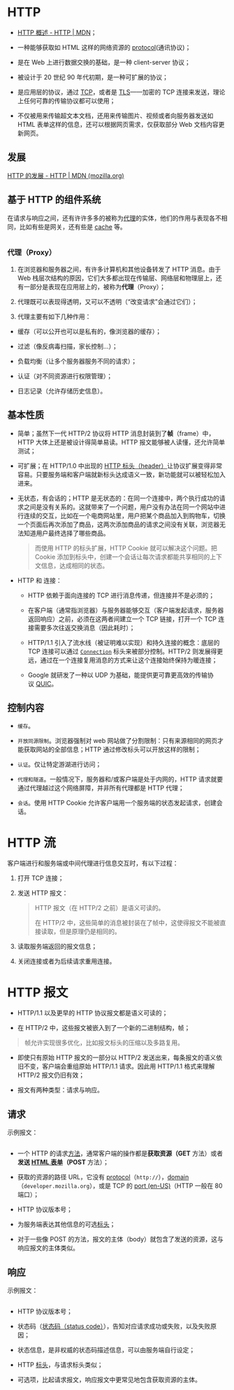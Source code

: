 # HTTP

- [HTTP 概述 - HTTP | MDN](https://developer.mozilla.org/zh-CN/docs/web/http/overview)；

- 一种能够获取如 HTML 这样的网络资源的 [protocol](https://developer.mozilla.org/zh-CN/docs/Glossary/Protocol)(通讯协议)；

- 是在 Web 上进行数据交换的基础，是一种 client-server 协议；

- 被设计于 20 世纪 90 年代初期，是一种可扩展的协议；

- 是应用层的协议，通过 [TCP](https://developer.mozilla.org/zh-CN/docs/Glossary/TCP)，或者是 [TLS](https://developer.mozilla.org/zh-CN/docs/Glossary/TLS)——加密的 TCP 连接来发送，理论上任何可靠的传输协议都可以使用；

- 不仅被用来传输超文本文档，还用来传输图片、视频或者向服务器发送如 HTML 表单这样的信息，还可以根据网页需求，仅获取部分 Web 文档内容更新网页。

## 发展

[HTTP 的发展 - HTTP | MDN (mozilla.org)](https://developer.mozilla.org/zh-CN/docs/Web/HTTP/Basics_of_HTTP/Evolution_of_HTTP)

## 基于 HTTP 的组件系统

在请求与响应之间，还有许许多多的被称为[代理](https://developer.mozilla.org/zh-CN/docs/Glossary/Proxy_server)的实体，他们的作用与表现各不相同，比如有些是网关，还有些是 [cache](https://developer.mozilla.org/zh-CN/docs/Glossary/Cache) 等。

<img src="file:///E:/MarkText/image%20cache/基于%20HTTP%20的组件系统.png" title="" alt="" data-align="center">

### 代理（Proxy）

1. 在浏览器和服务器之间，有许多计算机和其他设备转发了 HTTP 消息。由于 Web 栈层次结构的原因，它们大多都出现在传输层、网络层和物理层上，还有一部分是表现在应用层上的，被称为**代理**（Proxy）；

2. 代理既可以表现得透明，又可以不透明（“改变请求”会通过它们）；

3. 代理主要有如下几种作用：
- 缓存（可以公开也可以是私有的，像浏览器的缓存）；

- 过滤（像反病毒扫描，家长控制...）；

- 负载均衡（让多个服务器服务不同的请求）；

- 认证（对不同资源进行权限管理）；

- 日志记录（允许存储历史信息）。

## 基本性质

- 简单；虽然下一代 HTTP/2 协议将 HTTP 消息封装到了**帧**（frame）中，HTTP 大体上还是被设计得简单易读。HTTP 报文能够被人读懂，还允许简单测试；

- 可扩展；在 HTTP/1.0 中出现的 [HTTP 标头（header）](https://developer.mozilla.org/zh-CN/docs/Web/HTTP/Headers)让协议扩展变得非常容易。只要服务端和客户端就新标头达成语义一致，新功能就可以被轻松加入进来。

- 无状态，有会话的；HTTP 是无状态的：在同一个连接中，两个执行成功的请求之间是没有关系的。这就带来了一个问题，用户没有办法在同一个网站中进行连续的交互，比如在一个电商网站里，用户把某个商品加入到购物车，切换一个页面后再次添加了商品，这两次添加商品的请求之间没有关联，浏览器无法知道用户最终选择了哪些商品。
  
  > 而使用 HTTP 的标头扩展，HTTP Cookie 就可以解决这个问题。把 Cookie 添加到标头中，创建一个会话让每次请求都能共享相同的上下文信息，达成相同的状态。

- HTTP 和 连接：
  
  - HTTP 依赖于面向连接的 TCP 进行消息传递，但连接并不是必须的；
  
  - 在客户端（通常指浏览器）与服务器能够交互（客户端发起请求，服务器返回响应）之前，必须在这两者间建立一个 TCP 链接，打开一个 TCP 连接需要多次往返交换消息（因此耗时）；
  
  - HTTP/1.1 引入了流水线（被证明难以实现）和持久连接的概念：底层的 TCP 连接可以通过 [`Connection`](https://developer.mozilla.org/zh-CN/docs/Web/HTTP/Headers/Connection) 标头来被部分控制。HTTP/2 则发展得更远，通过在一个连接复用消息的方式来让这个连接始终保持为暖连接；
  
  - Google 就研发了一种以 UDP 为基础，能提供更可靠更高效的传输协议 [QUIC](https://en.wikipedia.org/wiki/QUIC)。

## 控制内容

- `缓存`。

- `开放同源限制`。浏览器强制对 web 网站做了分割限制：只有来源相同的网页才能获取网站的全部信息；HTTP 通过修改标头可以开放这样的限制；

- `认证`。仅让特定游湖进行访问；

- `代理和隧道`。一般情况下，服务器和/或客户端是处于内网的，HTTP 请求就要通过代理越过这个网络屏障，并非所有代理都是 HTTP 代理；

- `会话`。使用 HTTP Cookie 允许客户端用一个服务端的状态发起请求，创建会话。

# HTTP 流

客户端进行和服务端或中间代理进行信息交互时，有以下过程：

1. 打开 TCP 连接；

2. 发送 HTTP 报文：
   
   > HTTP 报文（在 HTTP/2 之前）是语义可读的。
   > 
   > 在 HTTP/2 中，这些简单的消息被封装在了帧中，这使得报文不能被直接读取，但是原理仍是相同的。

3. 读取服务端返回的报文信息；

4. 关闭连接或者为后续请求重用连接。

# HTTP 报文

- HTTP/1.1 以及更早的 HTTP 协议报文都是语义可读的；

- 在 HTTP/2 中，这些报文被嵌入到了一个新的二进制结构，帧；

> 帧允许实现很多优化，比如报文标头的压缩以及多路复用。

- 即使只有原始 HTTP 报文的一部分以 HTTP/2 发送出来，每条报文的语义依旧不变，客户端会重组原始 HTTP/1.1 请求。因此用 HTTP/1.1 格式来理解 HTTP/2 报文仍旧有效；

- 报文有两种类型：请求与响应。

## 请求

示例报文：

<img src="file:///E:/MarkText/image%20cache/HTTP%20请求报文.png" title="" alt="" data-align="center">

- 一个 HTTP 的请求[方法](https://developer.mozilla.org/zh-CN/docs/Web/HTTP/Methods)，通常客户端的操作都是**获取资源（GET** 方法）或者**发送 [HTML 表单](https://developer.mozilla.org/zh-CN/docs/Learn/Forms)（POST** 方法）；

- 获取的资源的路径 URL，它没有 [protocol](https://developer.mozilla.org/zh-CN/docs/Glossary/Protocol)（`http://`），[domain](https://developer.mozilla.org/zh-CN/docs/Glossary/Domain)（`developer.mozilla.org`），或是 TCP 的 [port (en-US)](https://developer.mozilla.org/en-US/docs/Glossary/Port "Currently only available in English (US)")（HTTP 一般在 80 端口）；

- HTTP 协议版本号；

- 为服务端表达其他信息的可选[标头](https://developer.mozilla.org/zh-CN/docs/Web/HTTP/Headers)；

- 对于一些像 POST 的方法，报文的主体（body）就包含了发送的资源，这与响应报文的主体类似。

## 响应

示例报文：

<img src="file:///E:/MarkText/image%20cache/HTTP%20响应报文.png" title="" alt="" data-align="center">

- HTTP 协议版本号；

- 状态码（[状态码（status code）](https://developer.mozilla.org/zh-CN/docs/Web/HTTP/Status)），告知对应请求成功或失败，以及失败原因；

- 状态信息，是非权威的状态码描述信息，可以由服务端自行设定；

- HTTP [标头](https://developer.mozilla.org/zh-CN/docs/Web/HTTP/Headers)，与请求标头类似；

- 可选项，比起请求报文，响应报文中更常见地包含获取资源的主体。
